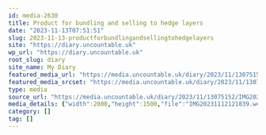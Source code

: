 ```yaml
---
id: media-2630
title: Product for bundling and selling to hedge layers
date: "2023-11-13T07:51:51"
slug: 2023-11-13-productforbundlingandsellingtohedgelayers
site: "https://diary.uncountable.uk"
wp_url: "https://diary.uncountable.uk"
root_slug: diary
site_name: My Diary
featured_media_url: "https://media.uncountable.uk/diary/2023/11/13075152/IMG20231112121839.webp"
featured_media_srcset: "https://media.uncountable.uk/diary/2023/11/13075152/IMG20231112121839-300x225.webp 300w, https://media.uncountable.uk/diary/2023/11/13075152/IMG20231112121839-1024x768.webp 1024w, https://media.uncountable.uk/diary/2023/11/13075152/IMG20231112121839-150x150.webp 150w, https://media.uncountable.uk/diary/2023/11/13075152/IMG20231112121839-640x480.webp 640w, https://media.uncountable.uk/diary/2023/11/13075152/IMG20231112121839.webp 2000w"
type: media
source_url: "https://media.uncountable.uk/diary/2023/11/13075152/IMG20231112121839.webp"
media_details: {"width":2000,"height":1500,"file":"IMG20231112121839.webp","filesize":230464,"sizes":{"medium":{"file":"IMG20231112121839-300x225.webp","width":300,"height":225,"filesize":30734,"mime_type":"image/webp","source_url":"https://media.uncountable.uk/diary/2023/11/13075152/IMG20231112121839-300x225.webp"},"large":{"file":"IMG20231112121839-1024x768.webp","width":1024,"height":768,"filesize":315852,"mime_type":"image/webp","source_url":"https://media.uncountable.uk/diary/2023/11/13075152/IMG20231112121839-1024x768.webp"},"thumbnail":{"file":"IMG20231112121839-150x150.webp","width":150,"height":150,"filesize":10738,"mime_type":"image/webp","source_url":"https://media.uncountable.uk/diary/2023/11/13075152/IMG20231112121839-150x150.webp"},"mobwidth":{"file":"IMG20231112121839-640x480.webp","width":640,"height":480,"filesize":132402,"mime_type":"image/webp","source_url":"https://media.uncountable.uk/diary/2023/11/13075152/IMG20231112121839-640x480.webp"},"full":{"file":"IMG20231112121839.webp","width":2000,"height":1500,"mime_type":"image/webp","source_url":"https://media.uncountable.uk/diary/2023/11/13075152/IMG20231112121839.webp"}},"image_meta":{"aperture":"0","credit":"","camera":"","caption":"","created_timestamp":"0","copyright":"","focal_length":"0","iso":"0","shutter_speed":"0","title":"","orientation":"0","keywords":[]}}
category: []
tag: []
---
```


